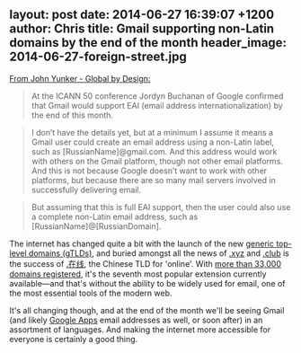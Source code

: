 layout: post
date: 2014-06-27 16:39:07 +1200
author: Chris
title: Gmail supporting non-Latin domains by the end of the month
header_image: 2014-06-27-foreign-street.jpg
----

<!-- excerpt -->

[From John Yunker - Global by Design:](http://www.globalbydesign.com/2014/06/26/gmail-non-latin-email-addresses/)

> At the ICANN 50 conference Jordyn Buchanan of Google confirmed that Gmail would support EAI (email address internationalization) by the end of this month.

> I don’t have the details yet, but at a minimum I assume it means a Gmail user could create an email address using a non-Latin label, such as [RussianName]@gmail.com. And this address would work with others on the Gmail platform, though not other email platforms. And this is not because Google doesn’t want to work with other platforms, but because there are so many mail servers involved in successfully delivering email.

>But assuming that this is full EAI support, then the user could also use a complete non-Latin email address, such as [RussianName]@[RussianDomain].

<!-- /excerpt -->

The internet has changed quite a bit with the launch of the new [generic top-level domains (gTLDs)](https://iwantmyname.com/domains/new-gtld-domain-extensions), and buried amongst all the news of [.xyz](https://iwantmyname.com/domains/dot-xyz) and [.club](https://iwantmyname.com/domains/dot-club) is the success of [.在线](https://iwantmyname.com/domains/dot-%E5%9C%A8%E7%BA%BF), the Chinese TLD for 'online'. With [more than 33,000 domains registered](http://namestat.org/), it's the seventh most popular extension currently available—and that's without the ability to be widely used for email, one of the most essential tools of the modern web. 

It's all changing though, and at the end of the month we'll be seeing Gmail (and likely [Google Apps](https://iwantmyname.com/features/applications/google-apps-for-your-domain) email addresses as well, or soon after) in an assortment of languages. And making the internet more accessible for everyone is certainly a good thing.


